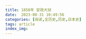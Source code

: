 ```yaml
---
title: 1858年 安政大狱
date:  2023-08-31 10:49:56
categories: [阅读,全历史,历史,日本史]
tags: article
index_img: 
---
```


